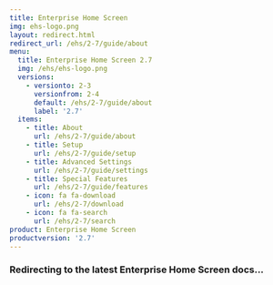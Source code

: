 ```yaml
---
title: Enterprise Home Screen
img: ehs-logo.png
layout: redirect.html
redirect_url: /ehs/2-7/guide/about
menu:
  title: Enterprise Home Screen 2.7
  img: /ehs/ehs-logo.png
  versions:
    - versionto: 2-3
      versionfrom: 2-4
      default: /ehs/2-7/guide/about
      label: '2.7'
  items:
    - title: About
      url: /ehs/2-7/guide/about
    - title: Setup
      url: /ehs/2-7/guide/setup
    - title: Advanced Settings
      url: /ehs/2-7/guide/settings
    - title: Special Features
      url: /ehs/2-7/guide/features
    - icon: fa fa-download
      url: /ehs/2-7/download
    - icon: fa fa-search
      url: /ehs/2-7/search
product: Enterprise Home Screen
productversion: '2.7'
---
```


### Redirecting to the latest Enterprise Home Screen docs...










